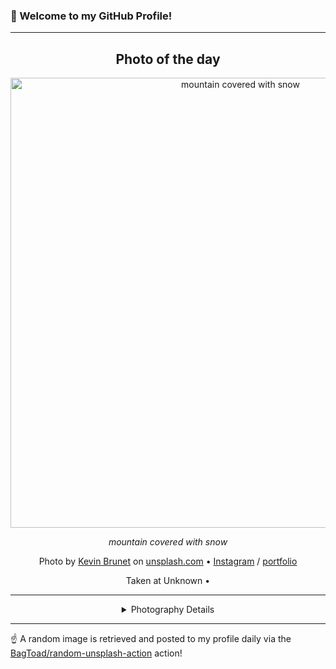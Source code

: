 ### 👋 Welcome to my GitHub Profile!

----
<div align="center">

## Photo of the day
  
  <a href="https://unsplash.com/photos/mountain-covered-with-snow-JXD6K_fAgn4"><img width="720" src="https://images.unsplash.com/photo-1554752788-45c2d4b2e427?crop=entropy&cs=tinysrgb&fit=max&fm=jpg&ixid=M3w1OTQ0OTd8MHwxfHJhbmRvbXx8fHx8fHx8fDE3NTExNzczOTV8&ixlib=rb-4.1.0&q=80&w=1080" alt="mountain covered with snow"></a>
  
  <em>mountain covered with snow</em>
  
  <em></em>

  Photo by [Kevin Brunet](http://kbru.net) on [unsplash.com](https://unsplash.com/) • [Instagram](https://instagram.com/the.kbru) / [portfolio](http://kbru.net)
  
  Taken at Unknown • 
  
  ---
  
<details>
<summary>Photography Details</summary>
  
| Parameter     | Value |
| ------------- | ----- |
| Camera Model  | ILCE-6000 |
| Exposure Time | 30 |
| Aperture      | null |
| Focal Length  | 0.0 |
| ISO           | 1600 |
| Location      | Unknown (null) |
| Coordinates   | Latitude null, Longitude null |

</details>

</div>

----

☝️ A random image is retrieved and posted to my profile daily via the [BagToad/random-unsplash-action](https://github.com/BagToad/random-unsplash-action) action!

